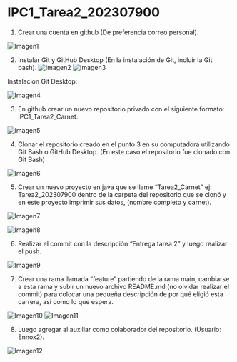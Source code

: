 # IPC1_Tarea2_202307900

1. Crear una cuenta en github (De preferencia correo personal).

![Imagen1](./img/WhatsApp%20Image%202024-02-15%20at%2022.26.48%20(1).jpeg)

2. Instalar Git y GitHub Desktop (En la instalación de Git, incluir la Git bash).
![Imagen2](./img/WhatsApp%20Image%202024-02-15%20at%2022.28.47.jpeg)
![Imagen3](./img/WhatsApp%20Image%202024-02-15%20at%2022.31.20.jpeg)

Instalación Git Desktop:

![Imagen4](./img/WhatsApp%20Image%202024-02-15%20at%2022.35.46.jpeg)

3. En github crear un nuevo repositorio privado con el siguiente formato:
IPC1_Tarea2_Carnet.

![Imagen5](./img/WhatsApp%20Image%202024-02-15%20at%2022.41.06.jpeg)

4. Clonar el repositorio creado en el punto 3 en su computadora utilizando Git Bash o 
GitHub Desktop.  (En este caso el repositorio fue clonado con   Git Bash)

![Imagen6](./img/WhatsApp%20Image%202024-02-15%20at%2023.05.06.jpeg)

5. Crear un nuevo proyecto en java que se llame “Tarea2_Carnet” ej: 
Tarea2_202307900 dentro de la carpeta del repositorio que se clonó y en este 
proyecto imprimir sus datos, (nombre completo y carnet).

![Imagen7](./img/WhatsApp%20Image%202024-02-16%20at%2022.18.44.jpeg)

![Imagen8](./img/WhatsApp%20Image%202024-02-16%20at%2022.04.37.jpeg)

6. Realizar el commit con la descripción “Entrega tarea 2” y luego realizar el push.

![Imagen9](./img/WhatsApp%20Image%202024-02-16%20at%2022.13.24.jpeg)

7. Crear una rama llamada “feature” partiendo de la rama main, cambiarse a esta rama 
y subir un nuevo archivo README.md (no olvidar realizar el commit) para colocar 
una pequeña descripción de por qué eligió esta carrera, así como lo que espera.

![Imagen10](./img/WhatsApp%20Image%202024-02-16%20at%2022.31.45.jpeg)
![Imagen11](./img/WhatsApp%20Image%202024-02-16%20at%2023.02.42.jpeg)

8. Luego agregar al auxiliar como colaborador del repositorio.
(Usuario: Ennox2).

![Imagen12](./img/WhatsApp%20Image%202024-02-16%20at%2023.11.08.jpeg)

